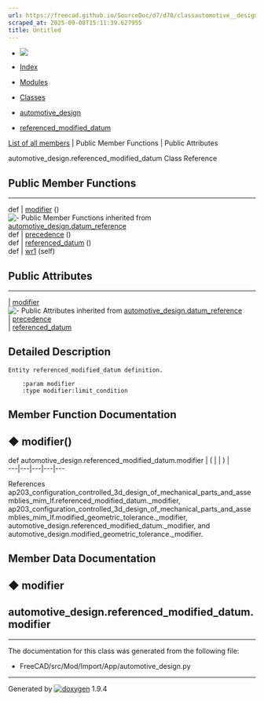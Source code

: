 ```yaml
---
url: https://freecad.github.io/SourceDoc/d7/d70/classautomotive__design_1_1referenced__modified__datum.html
scraped_at: 2025-09-08T15:11:39.627955
title: Untitled
---
```


  * [ ![](https://www.freecad.org/svg/logo-freecad.svg) ](https://freecadweb.org "FreeCAD")
  * [Index](../../index.html "Index")
  * [Modules](../../modules.html "Modules list")
  * [Classes](../../annotated.html "Annotated list")

  * [automotive_design](../../d4/ddf/namespaceautomotive__design.html)
  * [referenced_modified_datum](../../d7/d70/classautomotive__design_1_1referenced__modified__datum.html)

[List of all members](../../de/d81/classautomotive__design_1_1referenced__modified__datum-members.html) | Public Member Functions | Public Attributes

automotive_design.referenced_modified_datum Class Reference

##  Public Member Functions  
  
---  
def | [modifier](../../d7/d70/classautomotive__design_1_1referenced__modified__datum.html#a46a6010f7a38d9f2e49f694ca72fc0b4) ()  
![-](../../closed.png) Public Member Functions inherited from
[automotive_design.datum_reference](../../d1/d42/classautomotive__design_1_1datum__reference.html)  
def | [precedence](../../d1/d42/classautomotive__design_1_1datum__reference.html#a4fac2791708e72748ec8c6a5596b576f) ()  
def | [referenced_datum](../../d1/d42/classautomotive__design_1_1datum__reference.html#ad414813493f7b2e73c71c63d92732fb9) ()  
def | [wr1](../../d1/d42/classautomotive__design_1_1datum__reference.html#a46705ddd7f18acd2202e3d78d9548213) (self)  
  
##  Public Attributes  
  
---  
|
[modifier](../../d7/d70/classautomotive__design_1_1referenced__modified__datum.html#aa89adddd969e585b6fb9f10b3aade158)  
![-](../../closed.png) Public Attributes inherited from
[automotive_design.datum_reference](../../d1/d42/classautomotive__design_1_1datum__reference.html)  
|
[precedence](../../d1/d42/classautomotive__design_1_1datum__reference.html#ac4c72bcaee834d13d0f9e4ce222376a7)  
|
[referenced_datum](../../d1/d42/classautomotive__design_1_1datum__reference.html#a44b4939758972fe75c09fcab26da4dcd)  
  
## Detailed Description

    
    
    Entity referenced_modified_datum definition.
    
        :param modifier
        :type modifier:limit_condition

## Member Function Documentation

## ◆ modifier()

def automotive_design.referenced_modified_datum.modifier  | ( | | ) |   
---|---|---|---|---  
  
References
ap203_configuration_controlled_3d_design_of_mechanical_parts_and_assemblies_mim_lf.referenced_modified_datum._modifier,
ap203_configuration_controlled_3d_design_of_mechanical_parts_and_assemblies_mim_lf.modified_geometric_tolerance._modifier,
automotive_design.referenced_modified_datum._modifier, and
automotive_design.modified_geometric_tolerance._modifier.

## Member Data Documentation

## ◆ modifier

automotive_design.referenced_modified_datum.modifier  
---  
  
* * *

The documentation for this class was generated from the following file:

  * FreeCAD/src/Mod/Import/App/automotive_design.py

* * *

Generated by
[![doxygen](../../doxygen.svg)](https://www.doxygen.org/index.html) 1.9.4

